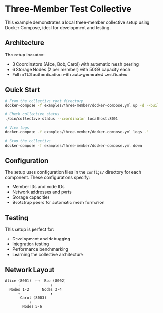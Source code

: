 # Three-Member Test Collective

This example demonstrates a local three-member collective setup using Docker Compose, ideal for development and testing.

## Architecture

The setup includes:
- 3 Coordinators (Alice, Bob, Carol) with automatic mesh peering
- 6 Storage Nodes (2 per member) with 50GB capacity each
- Full mTLS authentication with auto-generated certificates

## Quick Start

```bash
# From the collective root directory
docker-compose -f examples/three-member/docker-compose.yml up -d --build

# Check collective status
./bin/collective status --coordinator localhost:8001

# View logs
docker-compose -f examples/three-member/docker-compose.yml logs -f

# Stop the collective
docker-compose -f examples/three-member/docker-compose.yml down
```

## Configuration

The setup uses configuration files in the `configs/` directory for each component. These configurations specify:
- Member IDs and node IDs
- Network addresses and ports
- Storage capacities
- Bootstrap peers for automatic mesh formation

## Testing

This setup is perfect for:
- Development and debugging
- Integration testing
- Performance benchmarking
- Learning the collective architecture

## Network Layout

```
Alice (8001)  ←→  Bob (8002)
      ↓              ↓
  Nodes 1-2      Nodes 3-4
      ↑              ↑
       Carol (8003)
           ↓
        Nodes 5-6
```